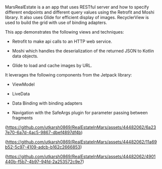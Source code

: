 MarsRealEstate is a an app that uses RESTful server and how to specify different endpoints and different query values using the Retrofit and Moshi library. It also uses Glide for efficient display of images. RecyclerView is used to build the grid with use of binding adapters. 

This app demonstrates the following views and techniques:

* Retrofit to make api calls to an HTTP web service.

* Moshi which handles the deserialization of the returned JSON to Kotlin data objects.

* Glide to load and cache images by URL.

It leverages the following components from the Jetpack library:

* ViewModel

* LiveData

* Data Binding with binding adapters

* Navigation with the SafeArgs plugin for parameter passing between fragments

(https://github.com/utkarsh0869/RealEstateInMars/assets/44482062/6a237e70-6a7d-4ac5-9867-dbef4897df4b)

(https://github.com/utkarsh0869/RealEstateInMars/assets/44482062/11a69b52-5c97-4109-adcb-b162c2666853)

(https://github.com/utkarsh0869/RealEstateInMars/assets/44482062/4901440b-f5b7-4b97-94fd-2a253572c9e7)

